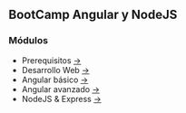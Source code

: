 ## BootCamp Angular y NodeJS

### Módulos

* Prerequisitos [->](./0-pre-requisitos/README.md)
* Desarrollo Web [->](./1-desarrollo-web/README.md)
* Angular básico [->](./2-ng-directives-routing/README.md)
* Angular avanzado [->](./3-ng-services-di-modules/README.md)
* NodeJS & Express [->](./4-node-express-npm/README.md)
